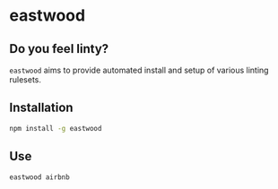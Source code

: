 # eastwood

## Do you feel linty?

`eastwood` aims to provide automated install and setup of various linting rulesets.

## Installation

```bash
npm install -g eastwood
```

## Use

```bash
eastwood airbnb
```
